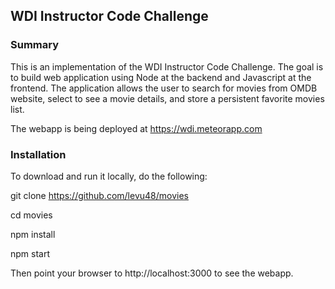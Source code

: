 ## WDI Instructor Code Challenge

### Summary

This is an implementation of the WDI Instructor Code Challenge. The goal is to build web application using Node at the backend and Javascript at the frontend. The application allows the user to search for movies from OMDB website, select to see a movie details, and store a persistent favorite movies list.

The webapp is being deployed at https://wdi.meteorapp.com 

### Installation

To download and run it locally, do the following:

git clone https://github.com/levu48/movies

cd movies

npm install 

npm start

Then point your browser to http://localhost:3000 to see the webapp.